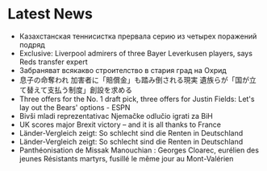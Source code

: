 # Latest News
-  Казахстанская теннисистка прервала серию из четырех поражений подряд
-  Exclusive: Liverpool admirers of three Bayer Leverkusen players, says Reds transfer expert
-  Забраняват всякакво строителство в стария град на Охрид
-  息子の命奪われ 加害者に「賠償金」も踏み倒される現実 遺族らが「国が立て替えて支払う制度」創設を求める
-  Three offers for the No. 1 draft pick, three offers for Justin Fields: Let's lay out the Bears' options - ESPN
-  Bivši mladi reprezentativac Njemačke odlučio igrati za BiH
-  UK scores major Brexit victory – and it is all thanks to France
-  Länder-Vergleich zeigt: So schlecht sind die Renten in Deutschland
-  Länder-Vergleich zeigt: So schlecht sind die Renten in Deutschland
-  Panthéonisation de Missak Manouchian : Georges Cloarec, eurélien des jeunes Résistants martyrs, fusillé le même jour au Mont-Valérien
